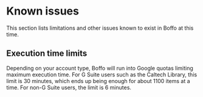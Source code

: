 # Known issues

This section lists limitations and other issues known to exist in Boffo at this time.

## Execution time limits

Depending on your account type, Boffo will run into Google quotas limiting maximum execution time. For G Suite users such as the Caltech Library, this limit is 30 minutes, which ends up being enough for about 1100 items at a time. For non-G Suite users, the limit is 6 minutes.
